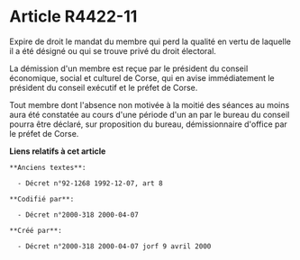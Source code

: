 # Article R4422-11

Expire de droit le mandat du membre qui perd la qualité en vertu de laquelle il a été désigné ou qui se trouve privé du droit
électoral.

La démission d'un membre est reçue par le président du conseil économique, social et culturel de Corse, qui en avise
immédiatement le président du conseil exécutif et le préfet de Corse.

Tout membre dont l'absence non motivée à la moitié des séances au moins aura été constatée au cours d'une période d'un an par
le bureau du conseil pourra être déclaré, sur proposition du bureau, démissionnaire d'office par le préfet de Corse.

**Liens relatifs à cet article**

	**Anciens textes**:

	  - Décret n°92-1268 1992-12-07, art 8

	**Codifié par**:

	  - Décret n°2000-318 2000-04-07

	**Créé par**:

	  - Décret n°2000-318 2000-04-07 jorf 9 avril 2000
